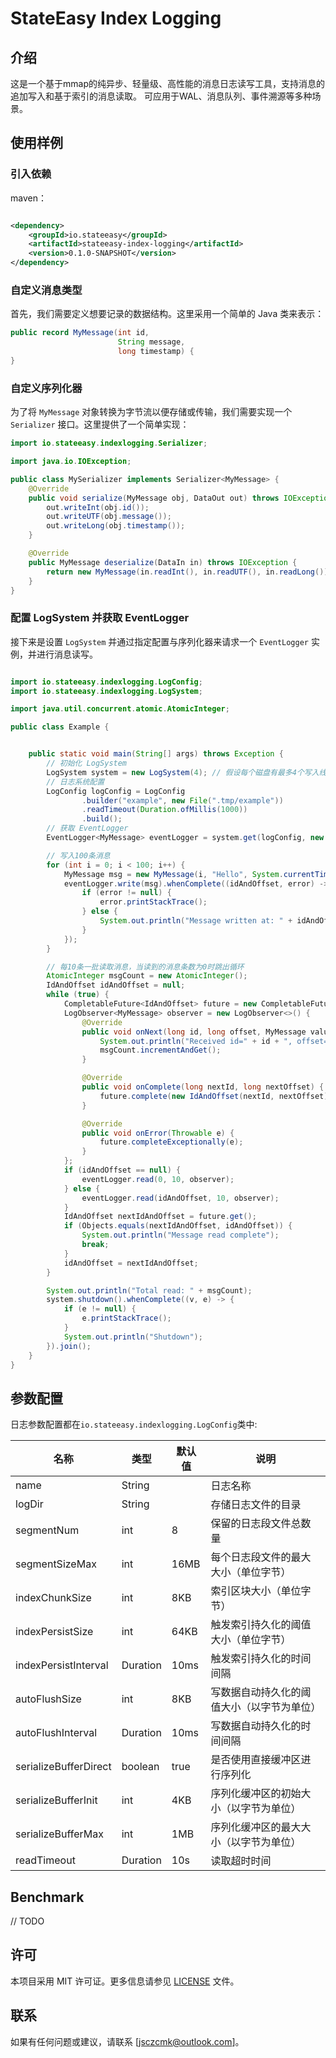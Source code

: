 # StateEasy Index Logging

## 介绍

这是一个基于mmap的纯异步、轻量级、高性能的消息日志读写工具，支持消息的追加写入和基于索引的消息读取。
可应用于WAL、消息队列、事件溯源等多种场景。

## 使用样例

### 引入依赖

maven：

```xml

<dependency>
    <groupId>io.stateeasy</groupId>
    <artifactId>stateeasy-index-logging</artifactId>
    <version>0.1.0-SNAPSHOT</version>
</dependency>
```

### 自定义消息类型

首先，我们需要定义想要记录的数据结构。这里采用一个简单的 Java 类来表示：

```java
public record MyMessage(int id,
                        String message,
                        long timestamp) {
}
```

### 自定义序列化器

为了将 `MyMessage` 对象转换为字节流以便存储或传输，我们需要实现一个 `Serializer` 接口。这里提供了一个简单实现：

```java
import io.stateeasy.indexlogging.Serializer;

import java.io.IOException;

public class MySerializer implements Serializer<MyMessage> {
    @Override
    public void serialize(MyMessage obj, DataOut out) throws IOException {
        out.writeInt(obj.id());
        out.writeUTF(obj.message());
        out.writeLong(obj.timestamp());
    }

    @Override
    public MyMessage deserialize(DataIn in) throws IOException {
        return new MyMessage(in.readInt(), in.readUTF(), in.readLong());
    }
}
```

### 配置 LogSystem 并获取 EventLogger

接下来是设置 `LogSystem` 并通过指定配置与序列化器来请求一个 `EventLogger` 实例，并进行消息读写。

```java

import io.stateeasy.indexlogging.LogConfig;
import io.stateeasy.indexlogging.LogSystem;

import java.util.concurrent.atomic.AtomicInteger;

public class Example {


    public static void main(String[] args) throws Exception {
        // 初始化 LogSystem
        LogSystem system = new LogSystem(4); // 假设每个磁盘有最多4个写入线程
        // 日志系统配置
        LogConfig logConfig = LogConfig
                .builder("example", new File(".tmp/example"))
                .readTimeout(Duration.ofMillis(1000))
                .build();
        // 获取 EventLogger
        EventLogger<MyMessage> eventLogger = system.get(logConfig, new MySerializer());

        // 写入100条消息
        for (int i = 0; i < 100; i++) {
            MyMessage msg = new MyMessage(i, "Hello", System.currentTimeMillis());
            eventLogger.write(msg).whenComplete((idAndOffset, error) -> {
                if (error != null) {
                    error.printStackTrace();
                } else {
                    System.out.println("Message written at: " + idAndOffset);
                }
            });
        }

        // 每10条一批读取消息，当读到的消息条数为0时跳出循环
        AtomicInteger msgCount = new AtomicInteger();
        IdAndOffset idAndOffset = null;
        while (true) {
            CompletableFuture<IdAndOffset> future = new CompletableFuture<>();
            LogObserver<MyMessage> observer = new LogObserver<>() {
                @Override
                public void onNext(long id, long offset, MyMessage value) {
                    System.out.println("Received id=" + id + ", offset=" + offset + ", msg=" + value);
                    msgCount.incrementAndGet();
                }

                @Override
                public void onComplete(long nextId, long nextOffset) {
                    future.complete(new IdAndOffset(nextId, nextOffset));
                }

                @Override
                public void onError(Throwable e) {
                    future.completeExceptionally(e);
                }
            };
            if (idAndOffset == null) {
                eventLogger.read(0, 10, observer);
            } else {
                eventLogger.read(idAndOffset, 10, observer);
            }
            IdAndOffset nextIdAndOffset = future.get();
            if (Objects.equals(nextIdAndOffset, idAndOffset)) {
                System.out.println("Message read complete");
                break;
            }
            idAndOffset = nextIdAndOffset;
        }

        System.out.println("Total read: " + msgCount);
        system.shutdown().whenComplete((v, e) -> {
            if (e != null) {
                e.printStackTrace();
            }
            System.out.println("Shutdown");
        }).join();
    }
}
```

## 参数配置

日志参数配置都在`io.stateeasy.indexlogging.LogConfig`类中:

| 名称                    | 类型       | 默认值  | 说明                    |
|-----------------------|----------|------|-----------------------|
| name                  | String   |      | 日志名称                  |
| logDir                | String   |      | 存储日志文件的目录             |
| segmentNum            | int      | 8    | 保留的日志段文件总数量           |
| segmentSizeMax        | int      | 16MB | 每个日志段文件的最大大小（单位字节）    |
| indexChunkSize        | int      | 8KB  | 索引区块大小（单位字节）          |
| indexPersistSize      | int      | 64KB | 触发索引持久化的阈值大小（单位字节）    |
| indexPersistInterval  | Duration | 10ms | 触发索引持久化的时间间隔          |
| autoFlushSize         | int      | 8KB  | 写数据自动持久化的阈值大小（以字节为单位） |
| autoFlushInterval     | Duration | 10ms | 写数据自动持久化的时间间隔         |
| serializeBufferDirect | boolean  | true | 是否使用直接缓冲区进行序列化        |
| serializeBufferInit   | int      | 4KB  | 序列化缓冲区的初始大小（以字节为单位）   |
| serializeBufferMax    | int      | 1MB  | 序列化缓冲区的最大大小（以字节为单位）   |
| readTimeout           | Duration | 10s  | 读取超时时间                |

## Benchmark

// TODO

## 许可

本项目采用 MIT 许可证。更多信息请参见 [LICENSE](../LICENSE) 文件。

## 联系

如果有任何问题或建议，请联系 [jsczcmk@outlook.com]。
